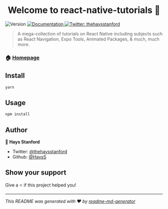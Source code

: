 <h1 align="center">Welcome to react-native-tutorials 👋</h1>
<p>
  <img alt="Version" src="https://img.shields.io/badge/version-1.0.0-blue.svg?cacheSeconds=2592000" />
  <a href="haysstanford.com">
    <img alt="Documentation" src="https://img.shields.io/badge/documentation-yes-brightgreen.svg" target="_blank" />
  </a>
  <a href="https://twitter.com/thehaysstanford">
    <img alt="Twitter: thehaysstanford" src="https://img.shields.io/twitter/follow/thehaysstanford.svg?style=social" target="_blank" />
  </a>
</p>

> A mega-collection of tutorials on React Native including subjects such as React Navigation, Expo Tools, Animated Packages, & much, much more.

### 🏠 [Homepage](haysstanford.com)

## Install

```sh
yarn
```

## Usage

```sh
npm install
```

## Author

👤 **Hays Stanford**

* Twitter: [@thehaysstanford](https://twitter.com/thehaysstanford)
* Github: [@HaysS](https://github.com/HaysS)

## Show your support

Give a ⭐️ if this project helped you!

***
_This README was generated with ❤️ by [readme-md-generator](https://github.com/kefranabg/readme-md-generator)_